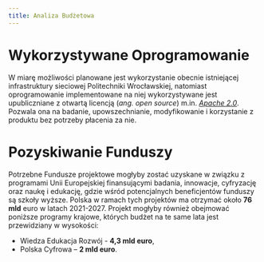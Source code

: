 ```yaml
---
title: Analiza Budżetowa
---
```

# Wykorzystywane Oprogramowanie

W miarę możliwości planowane jest wykorzystanie obecnie istniejącej infrastruktury sieciowej Politechniki Wrocławskiej,
natomiast oprogramowanie implementowane na niej wykorzystywane jest upubliczniane z otwartą licencją (*ang. open source*) m.in. [*Apache 2.0*](https://github.com/matrix-org/synapse/blob/develop/LICENSE). 
Pozwala ona na badanie, upowszechnianie, modyfikowanie i korzystanie z produktu bez potrzeby płacenia za nie.

# Pozyskiwanie Funduszy

Potrzebne Fundusze projektowe mogłyby zostać uzyskane w związku  z programami Unii Europejskiej finansującymi badania, innowacje, cyfryzację oraz naukę i edukację, gdzie wśród potencjalnych beneficjentów funduszy są szkoły wyższe. 
Polska w ramach tych projektów ma otrzymać około **76 mld** euro w latach 2021-2027. 
Projekt mogłyby również obejmować poniższe programy krajowe, których budżet na te same lata jest przewidziany w wysokości: 

- Wiedza Edukacja Rozwój - **4,3 mld euro**, 
- Polska Cyfrowa  – **2 mld euro**.

